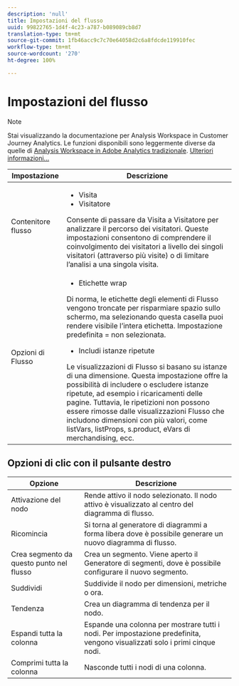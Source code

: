 ```yaml
---
description: 'null'
title: Impostazioni del flusso
uuid: 99822765-1d4f-4c23-a787-b089089cb8d7
translation-type: tm+mt
source-git-commit: 1fb46acc9c7c70e64058d2c6a8fdcde119910fec
workflow-type: tm+mt
source-wordcount: '270'
ht-degree: 100%

---
```



# Impostazioni del flusso

>[!NOTE]
>
>Stai visualizzando la documentazione per Analysis Workspace in Customer Journey Analytics. Le funzioni disponibili sono leggermente diverse da quelle di [Analysis Workspace in Adobe Analytics tradizionale](https://docs.adobe.com/content/help/it-IT/analytics/analyze/analysis-workspace/home.html). [Ulteriori informazioni...](/help/getting-started/cja-aa.md)

| Impostazione | Descrizione |
|--- |--- |
| Contenitore flusso | <ul><li>Visita</li><li>Visitatore</li></ul> Consente di passare da Visita a Visitatore per analizzare il percorso dei visitatori. Queste impostazioni consentono di comprendere il coinvolgimento dei visitatori a livello dei singoli visitatori (attraverso più visite) o di limitare l’analisi a una singola visita. |
| Opzioni di Flusso | <ul><li>Etichette wrap</li></ul> Di norma, le etichette degli elementi di Flusso vengono troncate per risparmiare spazio sullo schermo, ma selezionando questa casella puoi rendere visibile l’intera etichetta.  Impostazione predefinita = non selezionata.<ul><li>Includi istanze ripetute</li></ul> Le visualizzazioni di Flusso si basano su istanze di una dimensione. Questa impostazione offre la possibilità di includere o escludere istanze ripetute, ad esempio i ricaricamenti delle pagine. Tuttavia, le ripetizioni non possono essere rimosse dalle visualizzazioni Flusso che includono dimensioni con più valori, come listVars, listProps, s.product, eVars di merchandising, ecc. |

## Opzioni di clic con il pulsante destro

| Opzione | Descrizione |
|--- |--- |
| Attivazione del nodo | Rende attivo il nodo selezionato. Il nodo attivo è visualizzato al centro del diagramma di flusso. |
| Ricomincia | Si torna al generatore di diagrammi a forma libera dove è possibile generare un nuovo diagramma di flusso. |
| Crea segmento da questo punto nel flusso | Crea un segmento. Viene aperto il Generatore di segmenti, dove è possibile configurare il nuovo segmento. |
| Suddividi | Suddivide il nodo per dimensioni, metriche o ora. |
| Tendenza | Crea un diagramma di tendenza per il nodo. |
| Espandi tutta la colonna | Espande una colonna per mostrare tutti i nodi. Per impostazione predefinita, vengono visualizzati solo i primi cinque nodi. |
| Comprimi tutta la colonna | Nasconde tutti i nodi di una colonna. |
